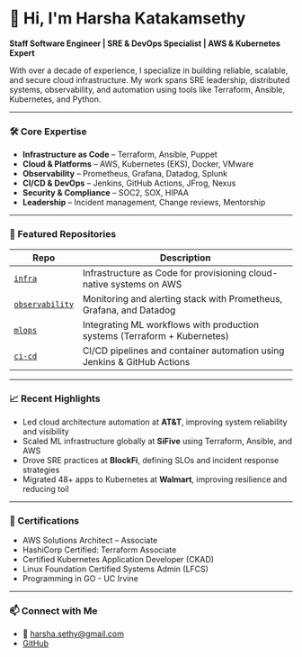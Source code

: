 # 👋 Hi, I'm Harsha Katakamsethy

**Staff Software Engineer | SRE & DevOps Specialist | AWS & Kubernetes Expert**

With over a decade of experience, I specialize in building reliable, scalable, and secure cloud infrastructure. My work spans SRE leadership, distributed systems, observability, and automation using tools like Terraform, Ansible, Kubernetes, and Python.

---

### 🛠 Core Expertise

- **Infrastructure as Code** – Terraform, Ansible, Puppet
- **Cloud & Platforms** – AWS, Kubernetes (EKS), Docker, VMware
- **Observability** – Prometheus, Grafana, Datadog, Splunk
- **CI/CD & DevOps** – Jenkins, GitHub Actions, JFrog, Nexus
- **Security & Compliance** – SOC2, SOX, HIPAA
- **Leadership** – Incident management, Change reviews, Mentorship

---

### 📂 Featured Repositories

| Repo           | Description                                                               |
|----------------|---------------------------------------------------------------------------|
| [`infra`](#)   | Infrastructure as Code for provisioning cloud-native systems on AWS       |
| [`observability`](#) | Monitoring and alerting stack with Prometheus, Grafana, and Datadog |
| [`mlops`](#)   | Integrating ML workflows with production systems (Terraform + Kubernetes) |
| [`ci-cd`](#)   | CI/CD pipelines and container automation using Jenkins & GitHub Actions   |

---

### 📈 Recent Highlights

- Led cloud architecture automation at **AT&T**, improving system reliability and visibility
- Scaled ML infrastructure globally at **SiFive** using Terraform, Ansible, and AWS
- Drove SRE practices at **BlockFi**, defining SLOs and incident response strategies
- Migrated 48+ apps to Kubernetes at **Walmart**, improving resilience and reducing toil

---

### 📜 Certifications

- AWS Solutions Architect – Associate
- HashiCorp Certified: Terraform Associate
- Certified Kubernetes Application Developer (CKAD)
- Linux Foundation Certified Systems Admin (LFCS)
- Programming in GO - UC Irvine

---

### 📫 Connect with Me

- 📧 harsha.sethy@gmail.com
- [GitHub](https://github.com/harshasethy)
